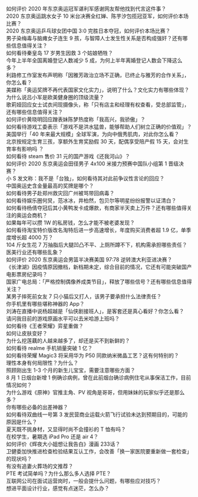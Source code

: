如何评价 2020 年东京奥运冠军谌利军感谢网友帮他找到代言这件事？  
2020 东京奥运跳水女子 10 米台决赛全红婵、陈芋汐包揽冠亚军，如何评价本场比赛？  
2020 东京奥运乒乓球女团中国 3:0 完胜日本夺冠，如何评价本场比赛？  
男子染梅毒与脑瘫女子连生 9 孩，与智障人士发生性关系是否构成强奸？还有哪些信息值得关注？  
如何看待秦皇岛 17 岁男生因救 3 个姑娘牺牲？  
今年上半年全国离婚登记人数减少 5 成，为何上半年离婚登记人数会下降这么多？  
利路修工作室发布声明称「因雅芳政治立场不正确，已终止与雅芳的合作关系」，你怎么看？  
美媒称「奥运奖牌不再代表国家文化实力」，说明了什么？文化实力有哪些体现？  
为什么说吕小军是欧美健身圈的顶级流量？  
歌莉娅回应女士试衣间现摄像头，称「只有店主和经理有权查看，受总部监管」，还有哪些信息值得关注？  
如何评价黄晓明回应蹭表妹陈梦热度称「我高兴，我骄傲」？  
如何看待游戏工委表示「游戏不是洪水猛兽，能够帮助人们树立正确的价值观」？  
美国举行「40 年来最大规模」全球军演，为向中俄秀肌肉，对此你怎么看？  
北京按规定生育三孩，享额外生育奖励假 30 天，配偶享受陪产假 15 天，会对生育率有影响吗 ？  
如何看待 steam 售价 31 元的国产游戏《还我河山》？  
如何评价 2020 东京奥运会田径男子 4x100 米接力预赛中国队小组第 1 晋级决赛？  
小 S 发文称：我不是「台独」，如何看待其对此前争议性言论的回应？  
中国奥运史含金量最高的奖牌是哪个？  
如何看待男子赴郑州救灾回广州被骂带回病毒？  
如何看待娱乐圈何炅，范冰冰，井柏然，包贝尔等明星纷纷报警以证清白？  
如何看待杨倩夺冠后其小黄鸭发卡成爆款，有商家半天卖上万件？还有哪些值得关注的奥运会商机？  
如果每年可以攒 1W 的私房钱，怎么才能不被老婆发现？  
如何看待淘宝特价版改名淘特后进一步高速增长，年度购买消费者超 1.9 亿，单季度增长超 4000 万？  
104 斤女生花 7 万抽脂后大腿凹凸不平、上厕所蹲不下，机构需承担哪些责任？医美行业还有哪些乱象？  
如何评价 2020 东京奥运会男篮半决赛美国 97:78 逆转澳大利亚进决赛？  
《长津湖》因疫情原因撤档，新档期未定，综合目前的情况，它还有可能突破国产电影票房纪录吗？  
国家广电总局：「严格控制偶像养成类节目」，释放了哪些信号？还有哪些信息值得关注？  
某男子摔死前女友 7 只小猫后又打人，该男子要承担什么法律责任？  
你手机里有哪些堪称神器的 App？  
刘涛在直播中说杨超越是「仙侠剧接班人」，是客套还是真心看好？你怎么看？  
请问我目前的游戏原画水平可以去米哈游上班吗？  
如何看待《王者荣耀》弈星重做？  
如何让皮肤变好？  
为什么挖莲藕的人越来越多了，却还是买不到新鲜的？  
如何看待 realme 手机销量突破 1 亿？  
如何看待荣耀 Magic3 将采用华为 P50 同款纳米微晶工艺？这有何特别的？  
理性本身有何局限性？为什么？  
照顾刚出生 1-3 个月的新生儿宝宝，需要注意哪些方面？  
8 月 1 日烟台新增 1 例确诊病例，曾在此前烟台确诊病例住宅从事保洁工作，目前情况如何？  
为什么游戏《原神》官推主角、PV 视角是哥哥，但用妹妹的玩家似乎还是那么多？  
你有哪些必备的出差神器？  
如何看待双曲线一号第 3 发民营商业运载火箭飞行试验未达到预期目的，可能的原因是什么？  
夏天既不挑身材，又显得时尚不会撞衫的 T 恤有吗？  
在校学生，暑期选 iPad Pro 还是 air 4？  
如何评价《辉夜大小姐想让我告白》漫画 233话？  
卫健委加快推进检查检验结果互认工作，会改善「换一家医院要重新做一套检查」的现状吗？  
有没有追妻火葬场的文推荐？  
PTE 考试简单吗？为什么那么多人选择 PTE？  
互联网公司在面试运营岗时，一般会提什么问题，有哪些应对技巧？  
想进平面设计行业，感觉有点迷茫，怎么办？  
